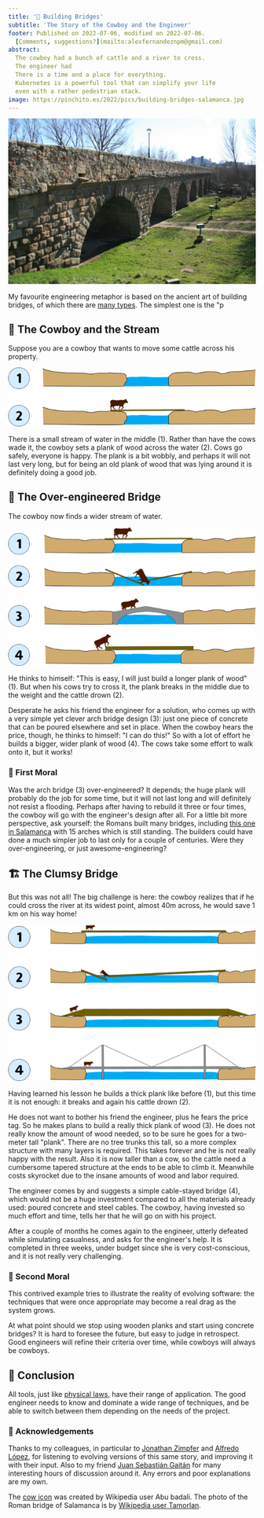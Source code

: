 ```yaml
---
title: '🌉 Building Bridges'
subtitle: 'The Story of the Cowboy and the Engineer'
footer: Published on 2022-07-06, modified on 2022-07-06.
  [Comments, suggestions?](mailto:alexfernandeznpm@gmail.com)
abstract:
  The cowboy had a bunch of cattle and a river to cross.
  The engineer had 
  There is a time and a place for everything.
  Kubernetes is a powerful tool that can simplify your life
  even with a rather pedestrian stack.
image: https://pinchito.es/2022/pics/building-bridges-salamanca.jpg
---
```


![The Roman bridge of Salamanca, dating from around the 1st Century BC.](pics/building-bridges-salamanca.jpg "Roman bridge of Salamanca, with 8 arches showing. By Wikipedia user Tamorlan. Source: https://en.wikipedia.org/wiki/File:Lado_romano_del_Puente_-_Salamanca.JPG")

My favourite engineering metaphor is based on the ancient art of building bridges,
of which there are [many types](https://en.wikipedia.org/wiki/List_of_bridge_types).
The simplest one is the "p

## 🤠 The Cowboy and the Stream

Suppose you are a cowboy that wants to move some cattle across his property.

![Bridging a small stream is easy.](pics/building-bridges-small.png "1: simple drawing of a small river separating two bits of land. 2: the river is now bridged by a plank of wood, with a cow walking on it. Source: the author.")

There is a small stream of water in the middle (1).
Rather than have the cows wade it,
the cowboy sets a plank of wood across the water (2).
Cows go safely, everyone is happy.
The plank is a bit wobbly,
and perhaps it will not last very long,
but for being an old plank of wood that was lying around
it is definitely doing a good job.

## 📏 The Over-engineered Bridge

The cowboy now finds a wider stream of water.

![Bridging a medium stream can be hard.](pics/building-bridges-medium.png "1: a wider river, perhaps 10m wide, crossed by a long plank of wood. 2: the plank breaks and a cow drowns. 3: a concrete arch bridge is now set over the water, with a cow safely crossing it. 4: a thicker plank over the water, with a cow trying to get on it. Source: the author.")

He thinks to himself:
"This is easy, I will just build a longer plank of wood" (1).
But when his cows try to cross it,
the plank breaks in the middle due to the weight
and the cattle drown (2).

Desperate he asks his friend the engineer for a solution,
who comes up with a very simple yet clever arch bridge design (3):
just one piece of concrete that can be poured elsewhere and set in place.
When the cowboy hears the price, though,
he thinks to himself:
"I can do this!"
So with a lot of effort he builds a bigger, wider plank of wood (4).
The cows take some effort to walk onto it, but it works!

### 🤌 First Moral

Was the arch bridge (3) over-engineered?
It depends;
the huge plank will probably do the job for some time,
but it will not last long and will definitely not resist a flooding.
Perhaps after having to rebuild it three or four times,
the cowboy will go with the engineer's design after all.
For a little bit more perspective, ask yourself:
the Romans built many bridges,
including [this one in Salamanca](https://en.wikipedia.org/wiki/Roman_bridge_of_Salamanca)
with 15 arches which is still standing.
The builders could have done a much simpler job to last only for a couple of centuries.
Were they over-engineering, or just awesome-engineering?

## 🏗️ The Clumsy Bridge

But this was not all! The big challenge is here:
the cowboy realizes that if he could cross the river at its widest point,
almost 40m across,
he would save 1 km on his way home!

![Bridging a large stream is really hard and needs specialized tools.](pics/building-bridges-large.png "1: a wider river, almost 40m wide, with a long thick plank of wood. 2: the plank again breaks and another cow drowns. 3: a really thick plank of wood bridges the water, and since it is taller than a cow it is tapered on the extremes. 4: a simple cable-stayed bridge now spans the water, with a few cables stabilizing the structure, and a cow crossing the water safely. Source: the author.")

Having learned his lesson he builds a thick plank like before (1),
but this time it is not enough:
it breaks and again his cattle drown (2).

He does not want to bother his friend the engineer,
plus he fears the price tag.
So he makes plans to build a really thick plank of wood (3).
He does not really know the amount of wood needed,
so to be sure he goes for a two-meter tall "plank".
There are no tree trunks this tall,
so a more complex structure with many layers is required.
This takes forever and he is not really happy with the result.
Also it is now taller than a cow,
so the cattle need a cumbersome tapered structure at the ends
to be able to climb it.
Meanwhile costs skyrocket due to the insane amounts of wood and labor required.

The engineer comes by and suggests a simple cable-stayed bridge (4),
which would not be a huge investment compared to all the materials already used:
poured concrete and steel cables.
The cowboy, having invested so much effort and time,
tells her that he will go on with his project.

After a couple of months he comes again to the engineer,
utterly defeated while simulating casualness,
and asks for the engineer's help.
It is completed in three weeks,
under budget since she is very cost-conscious,
and it is not really very challenging.

### 🤌 Second Moral

This contrived example tries to illustrate the reality of evolving software:
the techniques that were once appropriate may become a real drag as the system grows.

At what point should we stop using wooden planks and start using concrete bridges?
It is hard to foresee the future,
but easy to judge in retrospect.
Good engineers will refine their criteria over time,
while cowboys will always be cowboys.

## 🤔 Conclusion

All tools, just like [physical laws](/2022/understanding-limits),
have their range of application.
The good engineer needs to know and dominate a wide range of techniques,
and be able to switch between them depending on the needs of the project.

### 🙏 Acknowledgements

Thanks to my colleagues,
in particular to
[Jonathan Zimpfer]()
and
[Alfredo López](),
for listening to evolving versions of this same story,
and improving it with their input.
Also to my friend
[Juan Sebastián Gaitán](https://github.com/juangaitanv)
for many interesting hours of discussion around it.
Any errors and poor explanations are my own.

The [cow icon](https://commons.wikimedia.org/wiki/File:Cowicon.svg) was created by
Wikipedia user Abu badali.
The photo of the Roman bridge of Salamanca is by
[Wikipedia user Tamorlan](https://commons.wikimedia.org/wiki/Special:ListFiles/Tamorlan).

